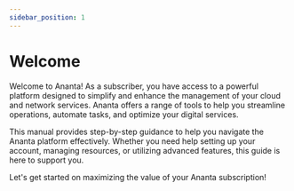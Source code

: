 ```yaml
---
sidebar_position: 1
---
```

# Welcome

Welcome to Ananta! As a subscriber, you have access to a powerful platform designed to simplify and enhance the management of your cloud and network services. Ananta offers a range of tools to help you streamline operations, automate tasks, and optimize your digital services.

This manual provides step-by-step guidance to help you navigate the Ananta platform effectively. Whether you need help setting up your account, managing resources, or utilizing advanced features, this guide is here to support you.

Let's get started on maximizing the value of your Ananta subscription!